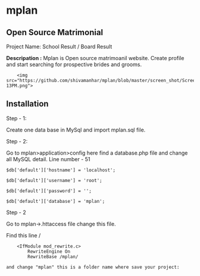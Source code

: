 # mplan
<h2> Open Source Matrimonial </h2>
Project Name: School Result / Board Result

<b>Descripation :</b>
Mplan is Open source matrimoanil website.
Create profile and start searching for prospective brides and grooms.

        <img src="https://github.com/shivamanhar/mplan/blob/master/screen_shot/ScreenShotonSep23rdat02-13PM.png">
     
            
       
<h2> Installation </h2>
Step - 1:

Create one data base in MySql and import mplan.sql file.

Step - 2:

Go to mplan>application>config here find a database.php file and change all MySQL detail.
Line number - 51

	$db['default']['hostname'] = 'localhost';
	
	$db['default']['username'] = 'root';
	
	$db['default']['password'] = '';
	
	$db['default']['database'] = 'mplan';
Step - 2

Go to mplan->.httaccess file change this file.

Find this line /

		<IfModule mod_rewrite.c>
    		RewriteEngine On
    		RewriteBase /mplan/
    
    and change "mplan" this is a folder name where save your project:
	
